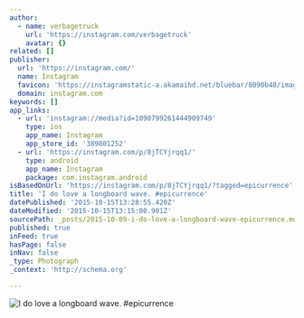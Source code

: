 ```yaml
---
author:
  - name: verbagetruck
    url: 'https://instagram.com/verbagetruck'
    avatar: {}
related: []
publisher:
  url: 'https://instagram.com/'
  name: Instagram
  favicon: 'https://instagramstatic-a.akamaihd.net/bluebar/8090b48/images/ico/favicon.ico'
  domain: instagram.com
keywords: []
app_links:
  - url: 'instagram://media?id=1090799261444909749'
    type: ios
    app_name: Instagram
    app_store_id: '389801252'
  - url: 'https://instagram.com/p/8jTCYjrqq1/'
    type: android
    app_name: Instagram
    package: com.instagram.android
isBasedOnUrl: 'https://instagram.com/p/8jTCYjrqq1/?tagged=epicurrence'
title: 'I do love a longboard wave. #epicurrence'
datePublished: '2015-10-15T13:28:55.420Z'
dateModified: '2015-10-15T13:15:00.901Z'
sourcePath: _posts/2015-10-09-i-do-love-a-longboard-wave-epicurrence.md
published: true
inFeed: true
hasPage: false
inNav: false
_type: Photograph
_context: 'http://schema.org'

---
```

![I do love a longboard wave&period; &num;epicurrence](https://scontent.cdninstagram.com/hphotos-xaf1/t51.2885-15/s640x640/sh0.08/e35/12145390_426743537524854_918695236_n.jpg)